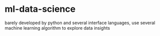 # ml-data-science
barely developed by python and several interface languages, use several machine learning algorithm to explore data insights
